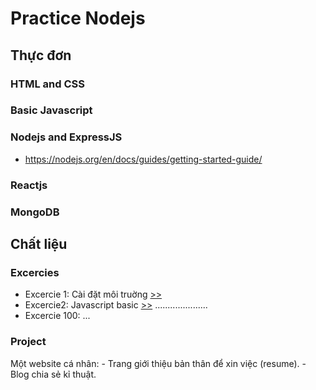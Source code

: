 # Practice Nodejs

## Thực đơn

### HTML and CSS

### Basic Javascript

### Nodejs and ExpressJS

- https://nodejs.org/en/docs/guides/getting-started-guide/

### Reactjs

### MongoDB

## Chất liệu

### Excercies

- Excercie 1: Cài đặt môi truờng [>>](./excercies/e1.md)
- Excercie2: Javascript basic [>>](./excercies/e2.md)
.....................
- Excercie 100: ...

### Project

Một website cá nhân:
    - Trang giới thiệu bản thân để xin việc (resume).
    - Blog chia sẻ kỉ thuật.